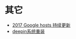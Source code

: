 # 其它

- [2017 Google hosts 持续更新](https://laod.cn/hosts/2017-google-hosts.html)
- [deepin系统重装](https://www.deepin.org/installation/)
